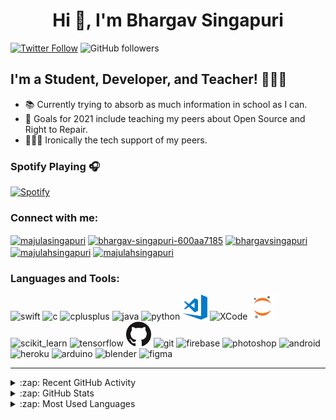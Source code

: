 <h1 align="center">Hi 👋, I'm Bhargav Singapuri</h1>

<!-- Add GitHubPages -->
[![Twitter Follow](https://img.shields.io/twitter/follow/majulasingapuri?color=1DA1F2&label=Tweet%20me&logo=Twitter&style=for-the-badge)][Twitter]
![GitHub followers](https://img.shields.io/github/followers/majulahsingapuri?style=for-the-badge)

## I'm a Student, Developer, and Teacher! 👨🏽‍🎓

- 📚 Currently trying to absorb as much information in school as I can.
- 🥅 Goals for 2021 include teaching my peers about Open Source and Right to Repair.
- 👨🏽‍💻 Ironically the tech support of my peers.


### Spotify Playing 🎧

[![Spotify](https://spotify-now-playing.majulahsingapuri.vercel.app/api/spotify)](https://open.spotify.com/user/21un2imm4rzi7e4wo6f6gqdwy?si=uW2_71rfSj-4dyNKZjl4Nw)

### Connect with me:

<p align="left">
<a href="https://twitter.com/majulasingapuri" target="blank"><img align="center" src="https://cdn.jsdelivr.net/npm/simple-icons@3.0.1/icons/twitter.svg" alt="majulasingapuri" height="30" width="40" /></a>
<a href="https://linkedin.com/in/bhargav-singapuri-600aa7185" target="blank"><img align="center" src="https://cdn.jsdelivr.net/npm/simple-icons@3.0.1/icons/linkedin.svg" alt="bhargav-singapuri-600aa7185" height="30" width="40" /></a>
<a href="https://kaggle.com/bhargavsingapuri" target="blank"><img align="center" src="https://cdn.jsdelivr.net/npm/simple-icons@3.0.1/icons/kaggle.svg" alt="bhargavsingapuri" height="30" width="40" /></a>
<a href="https://instagram.com/majulahsingapuri" target="blank"><img align="center" src="https://cdn.jsdelivr.net/npm/simple-icons@3.0.1/icons/instagram.svg" alt="majulahsingapuri" height="30" width="40" /></a>
<a href="https://www.leetcode.com/majulahsingapuri" target="blank"><img align="center" src="https://cdn.jsdelivr.net/npm/simple-icons@3.0.1/icons/leetcode.svg" alt="majulahsingapuri" height="30" width="40" /></a>
</p>

### Languages and Tools:

<p align="left"> 
<img src="https://devicons.github.io/devicon/devicon.git/icons/swift/swift-original-wordmark.svg" alt="swift" width="40" height="40"/>
<img src="https://devicons.github.io/devicon/devicon.git/icons/c/c-original.svg" alt="c" width="40" height="40"/>
<img src="https://devicons.github.io/devicon/devicon.git/icons/cplusplus/cplusplus-original.svg" alt="cplusplus" width="40" height="40"/>
<img src="https://devicons.github.io/devicon/devicon.git/icons/java/java-original-wordmark.svg" alt="java" width="40" height="40"/>
<img src="https://devicons.github.io/devicon/devicon.git/icons/python/python-original.svg" alt="python" width="40" height="40"/>
<img src="https://raw.githubusercontent.com/github/explore/80688e429a7d4ef2fca1e82350fe8e3517d3494d/topics/visual-studio-code/visual-studio-code.png" alt="VSCode" width="40" height="40"/> 
<img src="https://cdn.jsdelivr.net/npm/simple-icons@v3/icons/xcode.svg" alt="XCode" width="40" height="40"/> 
<img src="https://raw.githubusercontent.com/github/explore/80688e429a7d4ef2fca1e82350fe8e3517d3494d/topics/jupyter-notebook/jupyter-notebook.png" alt="jupyter-notebook" width="40" height="40"/> 
<img src="https://upload.wikimedia.org/wikipedia/commons/0/05/Scikit_learn_logo_small.svg" alt="scikit_learn" width="40" height="40"/>
<img src="https://www.vectorlogo.zone/logos/tensorflow/tensorflow-icon.svg" alt="tensorflow" width="40" height="40"/> 
<img src="https://raw.githubusercontent.com/github/explore/78df643247d429f6cc873026c0622819ad797942/topics/github/github.png" alt="GitHub" width="40" height="40"/> 
<img src="https://www.vectorlogo.zone/logos/git-scm/git-scm-icon.svg" alt="git" width="40" height="40"/>
<img src="https://www.vectorlogo.zone/logos/firebase/firebase-icon.svg" alt="firebase" width="40" height="40"/>
<img src="https://devicons.github.io/devicon/devicon.git/icons/photoshop/photoshop-plain.svg" alt="photoshop" width="40" height="40"/>
<img src="https://devicons.github.io/devicon/devicon.git/icons/android/android-original-wordmark.svg" alt="android" width="40" height="40"/>
<img src="https://www.vectorlogo.zone/logos/heroku/heroku-icon.svg" alt="heroku" width="40" height="40"/>
<img src="https://cdn.worldvectorlogo.com/logos/arduino-1.svg" alt="arduino" width="40" height="40"/>
<img src="https://download.blender.org/branding/community/blender_community_badge_white.svg" alt="blender" width="40" height="40"/>
<img src="https://www.vectorlogo.zone/logos/figma/figma-icon.svg" alt="figma" width="40" height="40"/>
</p>

---

<details>
  <summary>:zap: Recent GitHub Activity</summary>
  
<!--START_SECTION:activity-->

<!--END_SECTION:activity-->

</details>

<details>
  <summary>:zap: GitHub Stats</summary>

  <img align="left" alt="Bhargav's GitHub Stats" src="https://github-readme-stats.majulahsingapuri.vercel.app/api?username=majulahsingapuri&show_icons=true&hide_border=true" />

</details>

<details>
  <summary>:zap: Most Used Languages</summary>

  <img align="left" src="https://github-readme-stats.vercel.app/api/top-langs?username=majulahsingapuri&show_icons=true&locale=en&layout=compact" alt="majulahsingapuri" />

</details>

[Twitter]: https://twitter.com/majulasingapuri